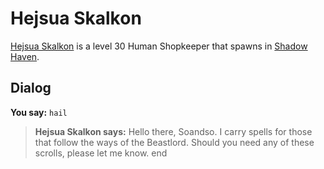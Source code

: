 # Hejsua Skalkon



[Hejsua Skalkon](/npc/150158) is a level 30 Human Shopkeeper that spawns in [Shadow Haven](/zone/150).



## Dialog

**You say:** `hail`



>**Hejsua Skalkon says:** Hello there, Soandso. I carry spells for those that follow the ways of the Beastlord. Should you need any of these scrolls, please let me know.
end
